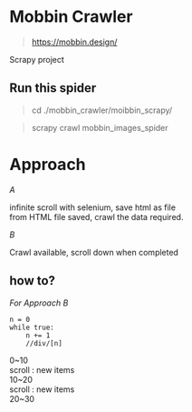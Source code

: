 # Mobbin Crawler

> https://mobbin.design/


Scrapy project


## Run this spider

> cd ./mobbin_crawler/moibbin_scrapy/

> scrapy crawl mobbin_images_spider


# Approach

*A*

infinite scroll with selenium, save html as file
<br>
from HTML file saved, crawl the data required.

*B*

Crawl available, scroll down when completed

## how to?

*For Approach B*

```
n = 0
while true:
    n += 1
    //div/[n]
```


0~10
<br>
scroll : new items
<br>
10~20
<br>
scroll : new items
<br>
20~30




